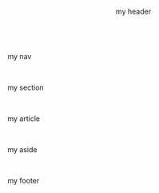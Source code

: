 
<!DOCTYPE html>
<html>
  <!--default.html-->
<head>
<meta charset="BIG5">
<title>用中文寫頁籤</title>
</head>
  <body style="
    background-color: bisque;
">  
  <!--write your header here -->
  <header style="
    background-color: rebeccapurple;
">my header</header>
 
  <!--write your nav here -->
  <nav style="
    background-color: darkcyan;
">my nav</nav>

  <!--write your section here -->
  <section style="
    background-color: chocolate;
">my section</section>

  <!--write your article here -->
  <article style="
    background-color: gray;
">my article</article>

  <!--write your aside here -->
  <aside style="
    background-color: burlywood;
">my aside</aside>

  <!--write your footer here -->
  <footer style="
    background-color: plum;
">my footer</footer>

  </body>
</html>

